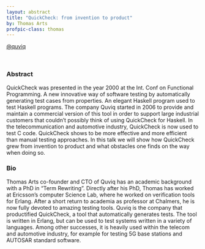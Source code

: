 ```yaml
---
layout: abstract
title: "QuickCheck: from invention to product"
by: Thomas Arts
profpic-class: thomas
---
```


[@quviq](https://twitter.com/quviq)

<br>

### Abstract 

QuickCheck was presented in the year 2000 at the Int. Conf on Functional Programming. A new innovative way of software testing by automatically generating test cases from properties. An elegant Haskell program used to test Haskell programs. The company Quviq started in 2006 to provide and maintain a commercial version of this tool in order to support large industrial customers that couldn’t possibly think of using QuickCheck for Haskell. In the telecommunication and automotive industry, QuickCheck is now used to test C code. QuickCheck shows to be more effective and more efficient than manual testing approaches. In this talk we will show how QuickCheck grew from invention to product and what obstacles one finds on the way when doing so.


### Bio

Thomas Arts co-founder and CTO of Quviq has an academic background with a PhD in “Term Rewriting”. Directly after his PhD, Thomas has worked at Ericsson’s computer Science Lab, where he worked on verification tools for Erlang. After a short return to academia as professor at Chalmers, he is now fully devoted to amazing testing tools. Quviq is the company that productified QuickCheck, a tool that automatically generates tests. The tool is written in Erlang, but can be used to test systems written in a variety of languages. Among other successes, it is heavily used within the telecom and automotive industry, for example for testing 5G base stations and AUTOSAR standard software.